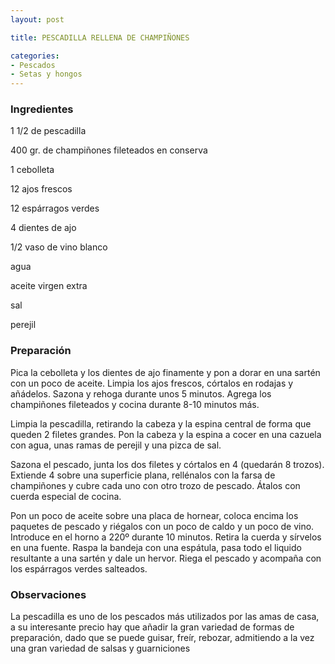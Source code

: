 ```yaml
---
layout: post

title: PESCADILLA RELLENA DE CHAMPIÑONES

categories:
- Pescados
- Setas y hongos
---
```

<h3>Ingredientes</h3>

1 1/2 de pescadilla

400 gr. de champiñones fileteados en conserva

1 cebolleta

12 ajos frescos

12 espárragos verdes

4 dientes de ajo

1/2 vaso de vino blanco

agua

aceite virgen extra

sal

perejil

<h3>Preparación</h3>

Pica la cebolleta y los dientes de ajo finamente y pon a dorar en una sartén con un poco de aceite. Limpia los ajos frescos, córtalos en rodajas y añádelos. Sazona y rehoga durante unos 5 minutos. Agrega los champiñones fileteados y cocina durante 8-10 minutos más.

Limpia la pescadilla, retirando la cabeza y la espina central de forma que queden 2 filetes grandes. Pon la cabeza y la espina a cocer en una cazuela con agua, unas ramas de perejil y una pizca de sal.

Sazona el pescado, junta los dos filetes y córtalos en 4 (quedarán 8 trozos). Extiende 4 sobre una superficie plana, rellénalos con la farsa de champiñones y cubre cada uno con otro trozo de pescado. Átalos con cuerda especial de cocina.

Pon un poco de aceite sobre una placa de hornear, coloca encima los paquetes de pescado y riégalos con un poco de caldo y un poco de vino. Introduce en el horno a 220º durante 10 minutos. Retira la cuerda y sírvelos en una fuente. Raspa la bandeja con una espátula, pasa todo el liquido resultante a una sartén y dale un hervor. Riega el pescado y acompaña con los espárragos verdes salteados.

<h3>Observaciones</h3>

La pescadilla es uno de los pescados más utilizados por las amas de casa, a su interesante precio hay que añadir la gran variedad de formas de preparación, dado que se puede guisar, freír, rebozar, admitiendo a la vez una gran variedad de salsas y guarniciones
